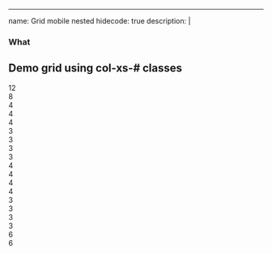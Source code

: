 
---
name: Grid mobile nested
hidecode: true
description: |
   ### What
   Demo grid using col-xs-# classes
---
<div class="row bordered-cols">
  <div class="col-xs-12">12</div>
</div>
<div class="row bordered-cols">
  <div class="col-xs-8">8
    <div class="row bordered-cols">
      <div class="col-xs-4">4</div>
      <div class="col-xs-4">4</div>
      <div class="col-xs-4">4</div>
    </div>
    <div class="row bordered-cols">
      <div class="col-xs-3">3</div>
      <div class="col-xs-3">3</div>
      <div class="col-xs-3">3</div>
      <div class="col-xs-3">3</div>
    </div>
  </div>
  <div class="col-xs-4">4</div>
</div>
<div class="row bordered-cols">
  <div class="col-xs-4">4</div>
  <div class="col-xs-4">4</div>
  <div class="col-xs-4">4</div>
</div>
<div class="row bordered-cols">
  <div class="col-xs-3">3</div>
  <div class="col-xs-3">3</div>
  <div class="col-xs-3">3</div>
  <div class="col-xs-3">3</div>
</div>
<div class="row bordered-cols">
  <div class="col-xs-6">6</div>
  <div class="col-xs-6">6</div>
</div>